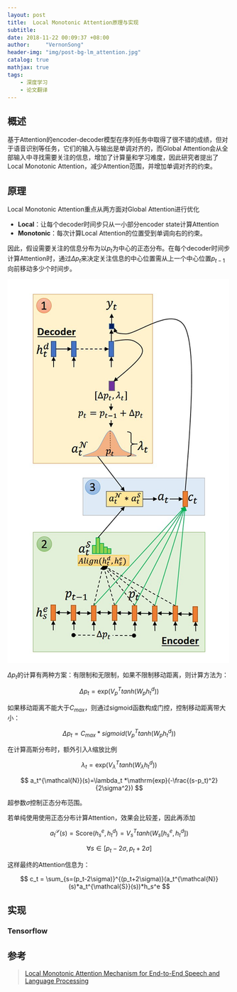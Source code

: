 ```yaml
---
layout: post
title:  Local Monotonic Attention原理与实现
subtitle: 
date: 2018-11-22 00:09:37 +08:00
author:     "VernonSong"
header-img: "img/post-bg-lm_attention.jpg"
catalog: true
mathjax: true
tags:
    - 深度学习
    - 论文翻译
---
```


## 概述
基于Attention的encoder-decoder模型在序列任务中取得了很不错的成绩，但对于语音识别等任务，它们的输入与输出是单调对齐的，而Global Attention会从全部输入中寻找需要关注的信息，增加了计算量和学习难度，因此研究者提出了Local Monotonic Attention，减少Attention范围，并增加单调对齐的约束。

## 原理 
Local Monotonic Attention重点从两方面对Global Attention进行优化
-  **Local**：让每个decoder时间步只从一小部分encoder state计算Attention
- **Monotonic**：每次计算Local Attention的位置受到单调向右的约束。

因此，假设需要关注的信息分布为以$p_t$为中心的正态分布。在每个decoder时间步计算Attention时，通过$\Delta p_t$来决定关注信息的中心位置需从上一个中心位置$p_{t-1}$向前移动多少个时间步。

![](/img/in-post/post-ml-attention.png)

$\Delta p_t$的计算有两种方案：有限制和无限制，如果不限制移动距离，则计算方法为：

$$
\Delta p_t = \mathrm{exp} (V_p ^T tanh(W_ph_t^d))
$$

如果移动距离不能大于$C_{max}$，则通过sigmoid函数构成门控，控制移动距离带大小：

$$
\Delta p_t = C_{max} * sigmoid(V_p ^T tanh(W_ph_t^d))
$$

在计算高斯分布时，额外引入$\lambda$缩放比例

$$
\lambda_t = \mathrm{exp} (V_{\lambda} ^T tanh(W_{\lambda}h_t^d))
$$

$$
a_t^{\mathcal{N}}(s)=\lambda_t *\mathrm{exp}(-\frac{(s-p_t)^2}{2\sigma^2})
$$

超参数$\sigma$控制正态分布范围。

若单纯使用使用正态分布计算Attention，效果会比较差，因此再添加

$$
a_t^{\mathcal{S}}(s)=\mathrm{Score}(h_s^e,h_t^d)=V_s^T tanh(W_s[h_s^e,h_t^d])
$$

$$
\forall s \in[p_t-2\sigma,p_t+2\sigma]
$$

这样最终的Attention信息为：

$$
c_t = \sum_{s=(p_t-2\sigma)}^{(p_t+2\sigma)}(a_t^{\mathcal{N}}(s)*a_t^{\mathcal{S}}(s))*h_s^e
$$


## 实现
### Tensorflow

## 参考
> [Local Monotonic Attention Mechanism for End-to-End Speech and Language Processing](https://arxiv.org/pdf/1705.08091.pdf)